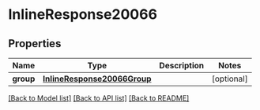 # InlineResponse20066

## Properties
Name | Type | Description | Notes
------------ | ------------- | ------------- | -------------
**group** | [**InlineResponse20066Group**](InlineResponse20066Group.md) |  | [optional] 

[[Back to Model list]](../README.md#documentation-for-models) [[Back to API list]](../README.md#documentation-for-api-endpoints) [[Back to README]](../README.md)

